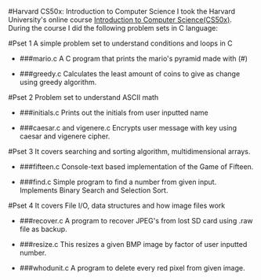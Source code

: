 #Harvard CS50x: Introduction to Computer Science
I took the Harvard University's online course [Introduction to Computer Science(CS50x)](https://www.edx.org/course/introduction-computer-science-harvardx-cs50x "CS50x").</br>
During the course I did the following problem sets in C language:

#Pset 1
A simple problem set to understand  conditions and loops in C</br>

* ###mario.c
A C program that prints the mario's pyramid made with (#) <br>

* ###greedy.c
Calculates the least amount of coins to give as change using greedy algorithm.<br>

#Pset 2
Problem set to understand ASCII math

* ###initials.c
Prints out the initials from user inputted name<br>

* ###caesar.c and vigenere.c
Encrypts user message with key using caesar and vigenere cipher.<br>

#Pset 3
It covers searching and sorting algorithm, multidimensional arrays.

* ###fifteen.c
Console-text based implementation of the Game of Fifteen.<br>

* ###find.c
Simple program to find a number from given input.<br>
Implements Binary Search and Selection Sort.<br>

#Pset 4
It covers File I/O, data structures and how image files work<br>

* ###recover.c
A program to recover JPEG's from lost SD card using .raw file as backup.<br>

* ###resize.c
This resizes a given BMP image by factor of user inputted number.<br>

* ###whodunit.c
A program to delete every red pixel from given image.<br>






